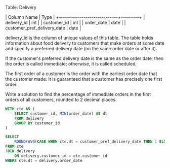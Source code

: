 Table: Delivery

| Column Name                 | Type    |
+-----------------------------+---------+
| delivery_id                 | int     |
| customer_id                 | int     |
| order_date                  | date    |
| customer_pref_delivery_date | date    |

delivery_id is the column of unique values of this table.
The table holds information about food delivery to customers that make orders at some date and specify a preferred delivery date (on the same order date or after it).
 

If the customer's preferred delivery date is the same as the order date, then the order is called immediate; otherwise, it is called scheduled.

The first order of a customer is the order with the earliest order date that the customer made. It is guaranteed that a customer has precisely one first order.

Write a solution to find the percentage of immediate orders in the first orders of all customers, rounded to 2 decimal places.

```sql
WITH cte AS (
	SELECT customer_id, MIN(order_date) AS dt
	FROM delivery
	GROUP BY customer_id
)

SELECT
	ROUND(AVG(CASE WHEN cte.dt = customer_pref_delivery_date THEN 1 ELSE 0 END) * 100, 2) AS immediate_percentage
FROM cte
JOIN delivery
	ON delivery.customer_id = cte.customer_id
WHERE cte.dt = delivery.order_date
```